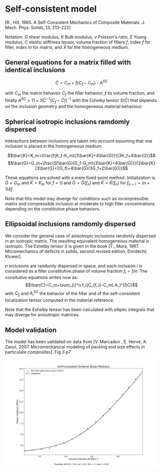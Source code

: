 # Self-consistent model 
[R., Hill, 1965. A Self-Consistent Mechanics of Composite Materials. J.
Mech. Phys. Solids, 13, 213–222]

Notation:
$G$ shear modulus, 
$K$ Bulk modulus, 
$\nu$ Poisson's ratio, 
$E$ Young modulus, $C$ elastic stiffness tensor,
volume fraction of fillers $f$,
index $f$ for filler, index $m$ for matrix, and $\bar{X}$ for the homogeneous medium.
## General equations for a matrix filled with identical inclusions

$$\bar{C}=C_m+f(C_f-C_m):A^{SC}$$

with $C_m$ the matrix behavior $C_f$ the filler behavior, $f$ its volume fraction, and finally $A^{SC}=\left( 1+S \bar{C}\,^{-1}(C_f-\bar{C})\right)^{-1}$
with the Eshelby tensor $S(\bar{C})$ that depends on the inclusion geometry and the homogeneous material behaviour.

## Spherical isotropic inclusions ramdomly dispersed
Interactions between inclusions are taken into account assuming that one inclusion is placed in the homogeneous medium

$$\bar{K}=K_m+\frac{f(K_f-K_m)(3\bar{K}+4\bar{G})}{3K_f+4\bar{G}}$$
$$\bar{G}=G_m+\frac{5f\bar{G}(G_f-G_m)(3\bar{K}+4\bar{G})}{3\bar{K}(3\bar{G}+2G_f)+4\bar{G}(3G_f+2\bar{G})}$$

These equations are solved with a mere fixed-point method. Initialization is $\bar{G}=G_m$ and $\bar{K}=K_m$ for $f=0$ and 
$\bar{G}=\bar{G}(f_n)$ and $\bar{K}=\bar{K}(f_n)$ for $f_{n+1}=(n+1)\delta f$.

Note that this model may diverge for conditions such as incompressible matrix and compressible inclusion at moderate to high filler concentrations depending on the constitutive phase behaviors.

## Ellipsoidal inclusions ramdomly dispersed
We consider the general case of anisotropic inclusions randomly dispersed in an isotropic matrix. The resulting equivalent homogeneous material is isotropic. 
The Eshelby tensor $S$ is given in the book [T., Mura, 1987. Micromechanics of defects in solids, second revised edition, Dordecht: Kluwer].

$n$ inclusions are randomly dispersed in space, and each inclusion $i$ is considered as a filler constitutive phase of volume fraction $f_i=f/n$. The consitutive equations writes now as:
$$\bar{C}=C_m+\sum_{i}^n f_i(C_{f_i}-C_m):A_i^{SC}$$ 
with $C_{f_i}$ and $A_i^{SC}$ the behavior of the filler and of the self-consistent localization tensor computed in the material reference. 

Note that the Eshelby tensor has been calculated with elliptic integrals that may diverge for anisotropic matrices.
## Model validation
The model has been validated on data from [V. Marcadon , E. Herve, A. Zaoui,  2007. Micromechanical modeling of packing and size effects in particulate composites]. Fig 3 p7
<img src="model_descriptions/model_validate/SC_Marcadon_G.png" alt="drawing" width="600">